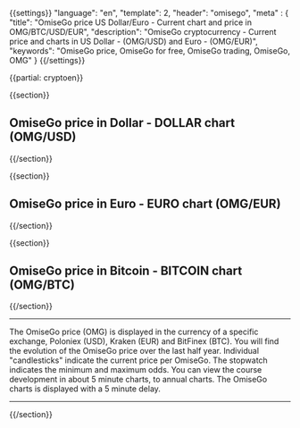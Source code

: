 {{settings}}
  "language": "en",
  "template": 2,
  "header": "omisego",
  "meta" : {
    "title": "OmiseGo price US Dollar/Euro - Current chart and price in OMG/BTC/USD/EUR",
    "description": "OmiseGo cryptocurrency - Current price and charts in US Dollar - (OMG/USD) and Euro - (OMG/EUR)",
    "keywords": "OmiseGo price, OmiseGo for free, OmiseGo trading, OmiseGo, OMG"
  }
{{/settings}}

{{partial: cryptoen}}

{{section}}



## OmiseGo price in **Dollar** -  DOLLAR chart **(OMG/USD)**

<!-- TradingView Widget BEGIN -->
<script type="text/javascript" src="https://d33t3vvu2t2yu5.cloudfront.net/tv.js"></script>
<script type="text/javascript">
new TradingView.widget({
  "width": "100%",
  "height": 400,
  "symbol": "POLONIEX:OMGUSD",
  "interval": "D",
  "timezone": "Etc/UTC",
  "theme": "White",
  "style": "3",
  "locale": "en",
  "toolbar_bg": "#f1f3f6",
  "allow_symbol_change": true,
  "hideideas": true,
  "show_popup_button": true,
  "popup_width": "1000",
  "popup_height": "650",
});

</script>
<!-- TradingView Widget END -->

{{/section}}

{{section}}

## OmiseGo price in **Euro** - EURO chart **(OMG/EUR)**

<!-- TradingView Widget BEGIN -->
<script type="text/javascript">
baseUrl = "https://widgets.cryptocompare.com/";
var scripts = document.getElementsByTagName("script");
var embedder = scripts[ scripts.length - 1 ];
(function (){
var appName = encodeURIComponent(window.location.hostname);
if(appName==""){appName="local";}
var s = document.createElement("script");
s.type = "text/javascript";
s.async = true;
var theUrl = baseUrl+'serve/v3/coin/chart?fsym=OMG&tsyms=EUR,';
s.src = theUrl + ( theUrl.indexOf("?") >= 0 ? "&" : "?") + "app=" + appName;
embedder.parentNode.appendChild(s);
})();
</script>
<!-- TradingView Widget END -->


{{/section}}


{{section}}
## OmiseGo price in **Bitcoin** - BITCOIN chart  **(OMG/BTC)**

<!-- TradingView Widget BEGIN -->
<script type="text/javascript" src="https://d33t3vvu2t2yu5.cloudfront.net/tv.js"></script>
<script type="text/javascript">
new TradingView.widget({
  "width": "100%",
  "height": 400,
  "symbol": "POLONIEX:OMGBTC",
  "interval": "30",
  "timezone": "Etc/UTC",
  "theme": "White",
  "style": "3",
  "locale": "en",
  "toolbar_bg": "#f1f3f6",
  "allow_symbol_change": true,
  "hideideas": true,
  "show_popup_button": true,
  "popup_width": "1000",
  "popup_height": "650",
});

</script>
<!-- TradingView Widget END -->

{{/section}}
- - -
The OmiseGo price (OMG) is displayed in the currency of a specific exchange, Poloniex (USD),  Kraken (EUR) and BitFinex (BTC). You will find the evolution of the OmiseGo price over the last half year. Individual "candlesticks" indicate the current price per OmiseGo. The stopwatch indicates the minimum and maximum odds. You can view the course development in about 5 minute charts, to annual charts. The OmiseGo charts is displayed with a 5 minute delay.
- - -



{{/section}}


